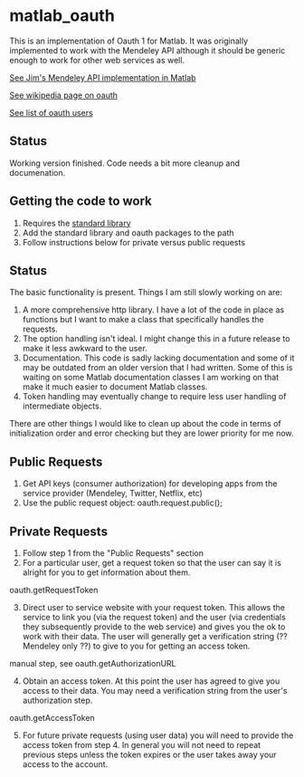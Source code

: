 # matlab_oauth #

This is an implementation of Oauth 1 for Matlab. It was originally implemented to work with the Mendeley API although it should be generic enough to work for other web services as well.

[See Jim's Mendeley API implementation in Matlab](https://github.com/JimHokanson/matlab_mendeley_api)

[See wikipedia page on oauth](http://en.wikipedia.org/wiki/OAuth)

[See list of oauth users](http://en.wikipedia.org/wiki/OAuth#List_of_OAuth_service_providers)

## Status ##

Working version finished. Code needs a bit more cleanup and documenation.

## Getting the code to work ##

1. Requires the [standard library](https://github.com/JimHokanson/matlab_standard_library)
2. Add the standard library and oauth packages to the path
3. Follow instructions below for private versus public requests

## Status ##

The basic functionality is present. Things I am still slowly working on are:

1. A more comprehensive http library. I have a lot of the code in place as functions but I want to make a class that specifically handles the requests.
2. The option handling isn't ideal. I might change this in a future release to make it less awkward to the user.
3. Documentation. This code is sadly lacking documentation and some of it may be outdated from an older version that I had written. Some of this is waiting on some Matlab documentation classes I am working on that make it much easier to document Matlab classes.
4. Token handling may eventually change to require less user handling of intermediate objects.

There are other things I would like to clean up about the code in terms of initialization order and error checking but they are lower priority for me now.

## Public Requests ##

1. Get API keys (consumer authorization) for developing apps from the service provider (Mendeley, Twitter, Netflix, etc)  
2. Use the public request object: oauth.request.public();

## Private Requests ##

1. Follow step 1 from the "Public Requests" section
2. For a particular user, get a request token so that the user can say it is alright for you to get information about them.

oauth.getRequestToken

3. Direct user to service website with your request token. This allows the service to link you (via the request token) and the user
(via credentials they subsequently provide to the web service) and
gives you the ok to work with their data. The user will generally
get a verification string (?? Mendeley only ??) to give to you for
getting an access token.

manual step, see oauth.getAuthorizationURL

4. Obtain an access token. At this point the user has agreed to
give you access to their data. You may need a verification string
from the user's authorization step.

oauth.getAccessToken

5. For future private requests (using user data) you will need to
provide the access token from step 4. In general you will not need
to repeat previous steps unless the token expires or the user takes
away your access to the account.